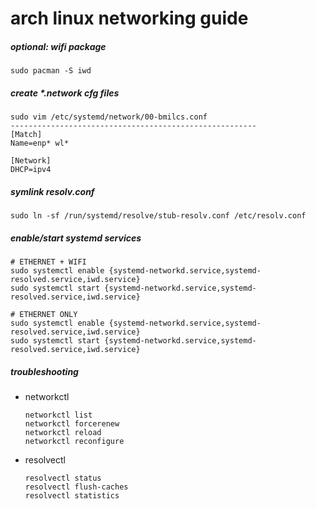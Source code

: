 # arch linux networking guide


##### optional: wifi package

    sudo pacman -S iwd

##### create *.network cfg files

    sudo vim /etc/systemd/network/00-bmilcs.conf
    -------------------------------------------------------
    [Match]
    Name=enp* wl*

    [Network]
    DHCP=ipv4

##### symlink resolv.conf

    sudo ln -sf /run/systemd/resolve/stub-resolv.conf /etc/resolv.conf

##### enable/start systemd services

    # ETHERNET + WIFI
    sudo systemctl enable {systemd-networkd.service,systemd-resolved.service,iwd.service}
    sudo systemctl start {systemd-networkd.service,systemd-resolved.service,iwd.service}

    # ETHERNET ONLY 
    sudo systemctl enable {systemd-networkd.service,systemd-resolved.service,iwd.service}
    sudo systemctl start {systemd-networkd.service,systemd-resolved.service,iwd.service}

##### troubleshooting

- networkctl

      networkctl list
      networkctl forcerenew
      networkctl reload
      networkctl reconfigure

- resolvectl 

      resolvectl status
      resolvectl flush-caches
      resolvectl statistics
